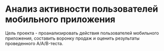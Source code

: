 # Анализ активности пользователей мобильного приложения
Цель проекта - проанализировать действия пользователей мобильного приложения, составить воронку продаж и оценить результаты проведенного A/A/B-теста.
